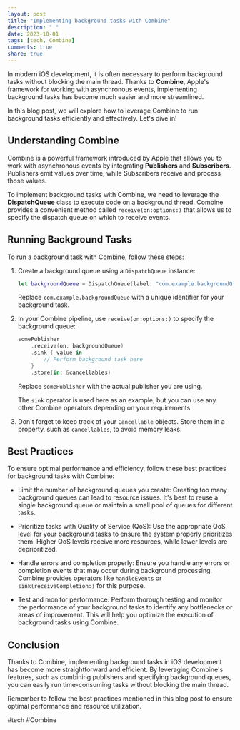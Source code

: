 ```yaml
---
layout: post
title: "Implementing background tasks with Combine"
description: " "
date: 2023-10-01
tags: [tech, Combine]
comments: true
share: true
---
```


In modern iOS development, it is often necessary to perform background tasks without blocking the main thread. Thanks to **Combine**, Apple's framework for working with asynchronous events, implementing background tasks has become much easier and more streamlined.

In this blog post, we will explore how to leverage Combine to run background tasks efficiently and effectively. Let's dive in!

## Understanding Combine

Combine is a powerful framework introduced by Apple that allows you to work with asynchronous events by integrating **Publishers** and **Subscribers**. Publishers emit values over time, while Subscribers receive and process those values.

To implement background tasks with Combine, we need to leverage the **DispatchQueue** class to execute code on a background thread. Combine provides a convenient method called `receive(on:options:)` that allows us to specify the dispatch queue on which to receive events.

## Running Background Tasks

To run a background task with Combine, follow these steps:

1. Create a background queue using a `DispatchQueue` instance:
   
   ```swift
   let backgroundQueue = DispatchQueue(label: "com.example.backgroundQueue", qos: .background)
   ```
   
   Replace `com.example.backgroundQueue` with a unique identifier for your background task.
   
2. In your Combine pipeline, use `receive(on:options:)` to specify the background queue:
   
   ```swift
   somePublisher
       .receive(on: backgroundQueue)
       .sink { value in
           // Perform background task here
       }
       .store(in: &cancellables)
   ```
   
   Replace `somePublisher` with the actual publisher you are using.
   
   The `sink` operator is used here as an example, but you can use any other Combine operators depending on your requirements.
   
3. Don't forget to keep track of your `Cancellable` objects. Store them in a property, such as `cancellables`, to avoid memory leaks.

## Best Practices

To ensure optimal performance and efficiency, follow these best practices for background tasks with Combine:

- Limit the number of background queues you create: Creating too many background queues can lead to resource issues. It's best to reuse a single background queue or maintain a small pool of queues for different tasks.

- Prioritize tasks with Quality of Service (QoS): Use the appropriate QoS level for your background tasks to ensure the system properly prioritizes them. Higher QoS levels receive more resources, while lower levels are deprioritized.

- Handle errors and completion properly: Ensure you handle any errors or completion events that may occur during background processing. Combine provides operators like `handleEvents` or `sink(receiveCompletion:)` for this purpose.

- Test and monitor performance: Perform thorough testing and monitor the performance of your background tasks to identify any bottlenecks or areas of improvement. This will help you optimize the execution of background tasks using Combine.

## Conclusion

Thanks to Combine, implementing background tasks in iOS development has become more straightforward and efficient. By leveraging Combine's features, such as combining publishers and specifying background queues, you can easily run time-consuming tasks without blocking the main thread.

Remember to follow the best practices mentioned in this blog post to ensure optimal performance and resource utilization.

#tech #Combine